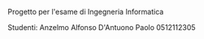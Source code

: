 Progetto per l'esame di Ingegneria Informatica

Studenti:
Anzelmo Alfonso
D'Antuono Paolo 0512112305
